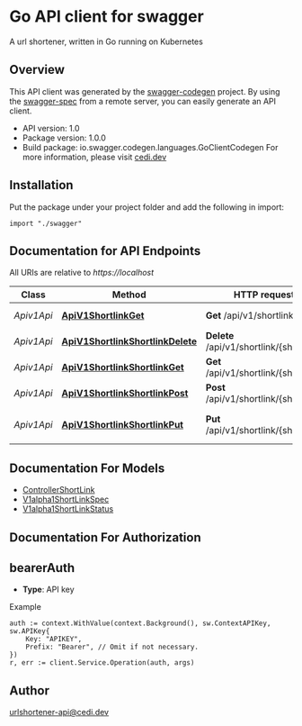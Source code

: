 # Go API client for swagger

A url shortener, written in Go running on Kubernetes

## Overview
This API client was generated by the [swagger-codegen](https://github.com/swagger-api/swagger-codegen) project.  By using the [swagger-spec](https://github.com/swagger-api/swagger-spec) from a remote server, you can easily generate an API client.

- API version: 1.0
- Package version: 1.0.0
- Build package: io.swagger.codegen.languages.GoClientCodegen
For more information, please visit [cedi.dev](cedi.dev)

## Installation
Put the package under your project folder and add the following in import:
```golang
import "./swagger"
```

## Documentation for API Endpoints

All URIs are relative to *https://localhost*

Class | Method | HTTP request | Description
------------ | ------------- | ------------- | -------------
*Apiv1Api* | [**ApiV1ShortlinkGet**](docs/Apiv1Api.md#apiv1shortlinkget) | **Get** /api/v1/shortlink/ | list shortlinks
*Apiv1Api* | [**ApiV1ShortlinkShortlinkDelete**](docs/Apiv1Api.md#apiv1shortlinkshortlinkdelete) | **Delete** /api/v1/shortlink/{shortlink} | delete shortlink
*Apiv1Api* | [**ApiV1ShortlinkShortlinkGet**](docs/Apiv1Api.md#apiv1shortlinkshortlinkget) | **Get** /api/v1/shortlink/{shortlink} | get a shortlink
*Apiv1Api* | [**ApiV1ShortlinkShortlinkPost**](docs/Apiv1Api.md#apiv1shortlinkshortlinkpost) | **Post** /api/v1/shortlink/{shortlink} | create new shortlink
*Apiv1Api* | [**ApiV1ShortlinkShortlinkPut**](docs/Apiv1Api.md#apiv1shortlinkshortlinkput) | **Put** /api/v1/shortlink/{shortlink} | update existing shortlink


## Documentation For Models

 - [ControllerShortLink](docs/ControllerShortLink.md)
 - [V1alpha1ShortLinkSpec](docs/V1alpha1ShortLinkSpec.md)
 - [V1alpha1ShortLinkStatus](docs/V1alpha1ShortLinkStatus.md)


## Documentation For Authorization

## bearerAuth
- **Type**: API key 

Example
```golang
auth := context.WithValue(context.Background(), sw.ContextAPIKey, sw.APIKey{
	Key: "APIKEY",
	Prefix: "Bearer", // Omit if not necessary.
})
r, err := client.Service.Operation(auth, args)
```

## Author

urlshortener-api@cedi.dev

